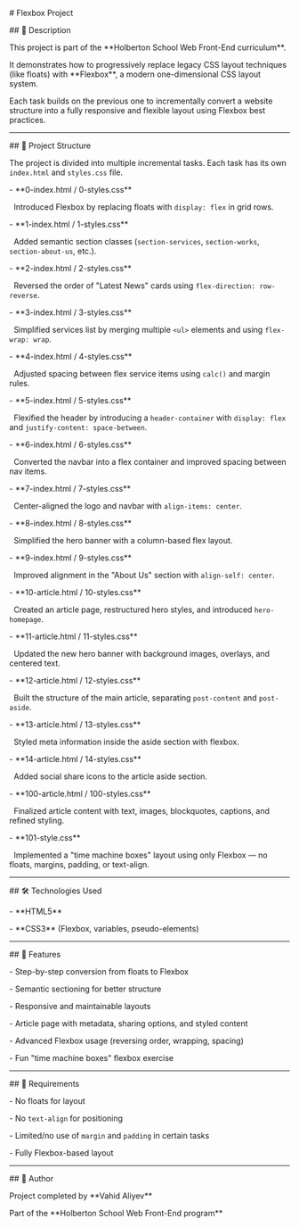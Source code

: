\# Flexbox Project



\## 📖 Description

This project is part of the \*\*Holberton School Web Front-End curriculum\*\*.  

It demonstrates how to progressively replace legacy CSS layout techniques (like floats) with \*\*Flexbox\*\*, a modern one-dimensional CSS layout system.  



Each task builds on the previous one to incrementally convert a website structure into a fully responsive and flexible layout using Flexbox best practices.



---



\## 📂 Project Structure

The project is divided into multiple incremental tasks. Each task has its own `index.html` and `styles.css` file.



\- \*\*0-index.html / 0-styles.css\*\*  

&nbsp; Introduced Flexbox by replacing floats with `display: flex` in grid rows.



\- \*\*1-index.html / 1-styles.css\*\*  

&nbsp; Added semantic section classes (`section-services`, `section-works`, `section-about-us`, etc.).



\- \*\*2-index.html / 2-styles.css\*\*  

&nbsp; Reversed the order of "Latest News" cards using `flex-direction: row-reverse`.



\- \*\*3-index.html / 3-styles.css\*\*  

&nbsp; Simplified services list by merging multiple `<ul>` elements and using `flex-wrap: wrap`.



\- \*\*4-index.html / 4-styles.css\*\*  

&nbsp; Adjusted spacing between flex service items using `calc()` and margin rules.



\- \*\*5-index.html / 5-styles.css\*\*  

&nbsp; Flexified the header by introducing a `header-container` with `display: flex` and `justify-content: space-between`.



\- \*\*6-index.html / 6-styles.css\*\*  

&nbsp; Converted the navbar into a flex container and improved spacing between nav items.



\- \*\*7-index.html / 7-styles.css\*\*  

&nbsp; Center-aligned the logo and navbar with `align-items: center`.



\- \*\*8-index.html / 8-styles.css\*\*  

&nbsp; Simplified the hero banner with a column-based flex layout.



\- \*\*9-index.html / 9-styles.css\*\*  

&nbsp; Improved alignment in the "About Us" section with `align-self: center`.



\- \*\*10-article.html / 10-styles.css\*\*  

&nbsp; Created an article page, restructured hero styles, and introduced `hero-homepage`.



\- \*\*11-article.html / 11-styles.css\*\*  

&nbsp; Updated the new hero banner with background images, overlays, and centered text.



\- \*\*12-article.html / 12-styles.css\*\*  

&nbsp; Built the structure of the main article, separating `post-content` and `post-aside`.



\- \*\*13-article.html / 13-styles.css\*\*  

&nbsp; Styled meta information inside the aside section with flexbox.



\- \*\*14-article.html / 14-styles.css\*\*  

&nbsp; Added social share icons to the article aside section.



\- \*\*100-article.html / 100-styles.css\*\*  

&nbsp; Finalized article content with text, images, blockquotes, captions, and refined styling.



\- \*\*101-style.css\*\*  

&nbsp; Implemented a "time machine boxes" layout using only Flexbox — no floats, margins, padding, or text-align.



---



\## 🛠️ Technologies Used

\- \*\*HTML5\*\*  

\- \*\*CSS3\*\* (Flexbox, variables, pseudo-elements)



---



\## 🚀 Features

\- Step-by-step conversion from floats to Flexbox

\- Semantic sectioning for better structure

\- Responsive and maintainable layouts

\- Article page with metadata, sharing options, and styled content

\- Advanced Flexbox usage (reversing order, wrapping, spacing)

\- Fun "time machine boxes" flexbox exercise



---



\## 📌 Requirements

\- No floats for layout

\- No `text-align` for positioning

\- Limited/no use of `margin` and `padding` in certain tasks

\- Fully Flexbox-based layout



---



\## 👤 Author

Project completed by \*\*Vahid Aliyev\*\*  

Part of the \*\*Holberton School Web Front-End program\*\*



